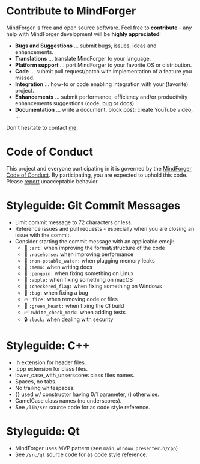 # Contribute to MindForger

MindForger is free and open source software. Feel free to **contribute** - any help 
with MindForger development will be **highly appreciated**!

* **Bugs and Suggestions** ... submit bugs, issues, ideas and enhancements.
* **Translations** ... translate MindForger to your language.
* **Platform support** ... port MindForger to your favorite OS or distribution.
* **Code** ... submit pull request/patch with implementation of a feature you missed.
* **Integration** ... how-to or code enabling integration with your (favorite) project.
* **Enhancements** ... submit performance, efficiency and/or productivity enhancements suggestions (code, bug or docs)
* **Documentation** ... write a document, block post; create YouTube video, ...

Don't hesitate to contact [me](mailto:martin.dvorak@mindforger.com).



# Code of Conduct
This project and everyone participating in it is governed by the 
[MindForger Code of Conduct](./CODE_OF_CONDUCT.md). By participating, you are expected to uphold this
code. Please [report](mailto:martin.dvorak@mindforger.com) unacceptable behavior.



# Styleguide: Git Commit Messages

* Limit commit message to 72 characters or less.
* Reference issues and pull requests - especially when you are closing an issue with the commit.
* Consider starting the commit message with an applicable emoji:
    * :art: `:art:` when improving the format/structure of the code
    * :racehorse: `:racehorse:` when improving performance
    * :non-potable_water: `:non-potable_water:` when plugging memory leaks
    * :memo: `:memo:` when writing docs
    * :penguin: `:penguin:` when fixing something on Linux
    * :apple: `:apple:` when fixing something on macOS
    * :checkered_flag: `:checkered_flag:` when fixing something on Windows
    * :bug: `:bug:` when fixing a bug
    * :fire: `:fire:` when removing code or files
    * :green_heart: `:green_heart:` when fixing the CI build
    * :white_check_mark: `:white_check_mark:` when adding tests
    * :lock: `:lock:` when dealing with security



# Styleguide: C++

* .h extension for header files.
* .cpp extension for class files.
* lower_case_with_unserscores class files names.
* Spaces, no tabs.
* No trailing whitespaces.
* {} used w/ constructor having 0/1 parameter, () otherwise.
* CamelCase class names (no underscores).
* See `/lib/src` source code for as code style reference.



# Styleguide: Qt

* MindForger uses MVP pattern (see `main_window_presenter.h/cpp`)
* See `/src/qt` source code for as code style reference.

